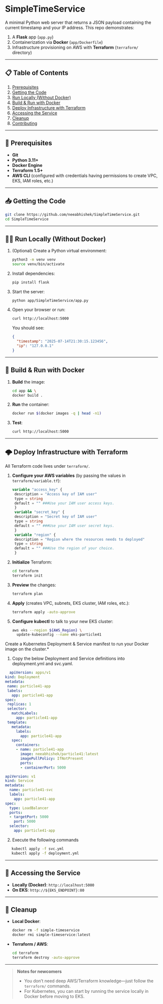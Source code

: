 # SimpleTimeService

A minimal Python web server that returns a JSON payload containing the current timestamp and your IP address.
This repo demonstrates:

1. A **Flask** app (`app.py`)
2. Containerization via **Docker** (`app/Dockerfile`)
3. Infrastructure provisioning on AWS with **Terraform** (`terraform/` directory)

---

## 📋 Table of Contents

1. [Prerequisites](#-prerequisites)
2. [Getting the Code](#-getting-the-code)
3. [Run Locally (Without Docker)](#-run-locally-without-docker)
4. [Build & Run with Docker](#-build--run-with-docker)
5. [Deploy Infrastructure with Terraform](#-deploy-infrastructure-with-terraform)
6. [Accessing the Service](#-accessing-the-service)
7. [Cleanup](#-cleanup)
8. [Contributing](#-contributing)

---

## 🚀 Prerequisites

* **Git**
* **Python 3.11+**
* **Docker Engine**
* **Terraform 1.5+**
* **AWS CLI** (configured with credentials having permissions to create VPC, EKS, IAM roles, etc.)

---

## 📥 Getting the Code

```bash
git clone https://github.com/neeabhishek/SimpleTimeService.git
cd SimpleTimeService
```

---

## 🏃‍♀️ Run Locally (Without Docker)

1. (Optional) Create a Python virtual environment:

   ```bash
   python3 -m venv venv
   source venv/bin/activate
   ```
2. Install dependencies:

   ```bash
   pip install flask
   ```
3. Start the server:

   ```bash
   python app/SimpleTimeService/app.py
   ```
4. Open your browser or run:

   ```bash
   curl http://localhost:5000
   ```

   You should see:

   ```json
   {
     "timestamp": "2025-07-14T21:30:15.123456",
     "ip": "127.0.0.1"
   }
   ```

---

## 🐳 Build & Run with Docker

1. **Build** the image:

   ```bash
   cd app && \
   docker build .
   ```
2. **Run** the container:

   ```bash
   docker run $(docker images -q | head -n1)

   ```
3. **Test**:

   ```bash
   curl http://localhost:5000
   ```

---

## 🌩️ Deploy Infrastructure with Terraform

All Terraform code lives under `terraform/`.

1. **Configure your AWS variables** (by passing the values in  `terraform/variable.tf`):

   ```terraform
   variable "access_key" {
    description = "Access key of IAM user"
    type = string
    default = "" ###Use your IAM user access keys.
    }
    variable "secret_key" {
    description = "Secret key of IAM user"
    type = string
    default = "" ###Use your IAM user secret keys.
    }
    variable "region" {
    description = "Region where the resources needs to deployed"
    type = string
    default = "" ###Use the region of your choice.
    }
   ```
2. **Initialize** Terraform:

   ```bash
   cd terraform
   terraform init
   ```
3. **Preview** the changes:

   ```bash
   terraform plan
   ```
4. **Apply** (creates VPC, subnets, EKS cluster, IAM roles, etc.):

   ```bash
   terraform apply -auto-approve
   ```
5. **Configure kubectl** to talk to your new EKS cluster:

   ```bash
   aws eks --region ${AWS_Region} \
     update-kubeconfig --name eks-particle41
   ```

Create a Kubernetes Deployment & Service manifest to run your Docker image on the cluster.*

1. Copy the below Deployment and Service definitions into deployment.yml and svc.yaml.

 ```yaml
   apiVersion: apps/v1
kind: Deployment
metadata:
  name: particle41-app
  labels:
    app: particle41-app
spec:
  replicas: 1
  selector:
    matchLabels:
      app: particle41-app
  template:
    metadata:
      labels:
        app: particle41-app
    spec:
      containers:
      - name: particle41-app
        image: neeabhishek/particle41:latest
        imagePullPolicy: IfNotPresent
        ports:
        - containerPort: 5000
   ```

```yaml
apiVersion: v1
kind: Service
metadata:
  name: particle41-svc
  labels:
    app: particle41-app
spec:
  type: LoadBalancer
  ports:
  - targetPort: 5000
    port: 5000
  selector:
    app: particle41-app
   ```
2. Execute the following commands
   
```bash
   kubectl apply -f svc.yml
   kubectl apply -f deployment.yml
   ```

---

## 🔗 Accessing the Service

* **Locally (Docker)**: `http://localhost:5000`
* **On EKS**: `http://${EKS_ENDPOINT}:80`
---

## 🧹 Cleanup

* **Local Docker**:

  ```bash
  docker rm -f simple-timeservice
  docker rmi simple-timeservice:latest
  ```
* **Terraform / AWS**:

  ```bash
  cd terraform
  terraform destroy -auto-approve
  ```

---

> **Notes for newcomers**
>
> * You don’t need deep AWS/Terraform knowledge—just follow the `terraform/` commands.
> * For Kubernetes, you can start by running the service locally in Docker before moving to EKS.
